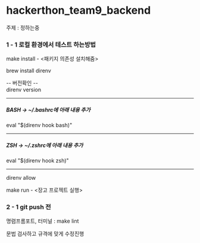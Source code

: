 # hackerthon_team9_backend

주제 : 정하는중

### 1 - 1 로컬 환경에서 테스트 하는방법
make install - <패키지 의존성 설치해줌>

brew install direnv

-- 버전확인 -- <br>
direnv version

---
<h5> BASH -> ~/.bashrc에 아래 내용 추가 </h5>
eval "$(direnv hook bash)"

---
<h5> ZSH -> ~/.zshrc에 아래 내용 추가 </h5>
eval "$(direnv hook zsh)"

---
direnv allow

make run - <장고 프로젝트 실행>

### 2 - 1 git push 전

명렴프롬포트, 터미널 : make lint

문법 검사하고 규격에 맞게 수정진행
